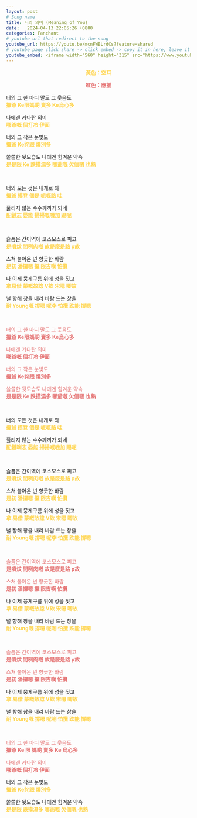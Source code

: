 ```yaml
---
layout: post
# Song name
title: 너의 의미 (Meaning of You)
date:   2024-04-13 22:05:26 +0800
categories: Fanchant
# youtube url that redirect to the song
youtube_url: https://youtu.be/mcnFWBLrdCs?feature=shared
# youtube page click share -> click embed -> copy it in here, leave it blank if dont 
youtube_embed: <iframe width="560" height="315" src="https://www.youtube.com/embed/mcnFWBLrdCs?si=d8I8oAD3OO1AWXvZ" title="YouTube video player" frameborder="0" allow="accelerometer; autoplay; clipboard-write; encrypted-media; gyroscope; picture-in-picture; web-share" referrerpolicy="strict-origin-when-cross-origin" allowfullscreen></iframe>
---
```

<p style="display: flex; justify-content: center;"><span style="color:#ffd54f;"><strong>黃色：空耳</strong></span></p>
<p style="display: flex; justify-content: center;"><span style="color:#e57373;"><strong>紅色：應援</strong></span></p>

<p>너의 그 한 마디 말도 그 웃음도<br><span style="color:#ffd54f;"><strong>攞爺 Ke限媽啲 賣多 Ke烏心多</strong></span></p>
<p>나에겐 커다란 의미<br><span style="color:#ffd54f;"><strong>哪爺嘅 個打冷 伊面</strong></span></p>
<p>너의 그 작은 눈빛도<br><span style="color:#ffd54f;"><strong>攞爺 Ke詫跟 燶別多</strong></span></p>
<p>쓸쓸한 뒷모습도 나에겐 힘겨운 약속<br><span style="color:#ffd54f;"><strong>是是限 Ke 跌摸濕多 哪爺嘅 欠個嗯 也熟</strong></span></p>
<p>&nbsp;</p>
<p>너의 모든 것은 내게로 와<br><span style="color:#ffd54f;"><strong>攞爺 摸登 個是 呢嘅路 哇</strong></span></p>
<p>풀리지 않는 수수께끼가 되네<br><span style="color:#ffd54f;"><strong>配鏈志 晏能 掃掃嘅嘰加 踢呢</strong></span></p>
<p>&nbsp;</p>
<p>슬픔은 간이역에 코스모스로 피고<br><span style="color:#ffd54f;"><strong>是噴炆 間咧肉嘅 故是麼是路 p故</strong></span></p>
<p>스쳐 불어온 넌 향긋한 바람<br><span style="color:#ffd54f;"><strong>是初 潘攞嗯 攞 限吉嘆 怕攬</strong></span></p>
<p>나 이제 뭉게구름 위에 성을 짓고<br><span style="color:#ffd54f;"><strong>拿易借 蒙嘅故諗 V欸 宋嗯 唧故</strong></span></p>
<p>널 향해 창을 내리 바람 드는 창을<br><span style="color:#ffd54f;"><strong>耐 Young嘅 撐嗯 呢李 怕攬 跌能 撐嗯</strong></span></p>
<p>&nbsp;</p>
<p><span style="color:#e57373;">너의 그 한 마디 말도 그 웃음도</span><br><span style="color:#e57373;"><strong>攞爺 Ke限媽啲 賣多 Ke烏心多</strong></span></p>
<p><span style="color:#e57373;">나에겐 커다란 의미</span><br><span style="color:#e57373;"><strong>哪爺嘅 個打冷 伊面</strong></span></p>
<p><span style="color:#e57373;">너의 그 작은 눈빛도</span><br><span style="color:#e57373;"><strong>攞爺 Ke詫跟 燶別多</strong></span></p>
<p><span style="color:#e57373;">쓸쓸한 뒷모습도 나에겐 힘겨운 약속</span><br><span style="color:#e57373;"><strong>是是限 Ke 跌摸濕多 哪爺嘅 欠個嗯 也熟</strong></span></p>
<p>&nbsp;</p>
<p>너의 모든 것은 내게로 와<br><span style="color:#ffd54f;"><strong>攞爺 摸登 個是 呢嘅路 哇</strong></span></p>
<p>풀리지 않는 수수께끼가 되네<br><span style="color:#ffd54f;"><strong>配鏈唎志 晏能 掃掃嘅嘰加 踢呢</strong></span></p>
<p>&nbsp;</p>
<p>슬픔은 간이역에 코스모스로 피고<br><span style="color:#ffd54f;"><strong>是噴炆 間咧肉嘅 故是麼是路 p故</strong></span></p>
<p>스쳐 불어온 넌 향긋한 바람<br><span style="color:#ffd54f;"><strong>是初 潘攞嗯 攞 限吉嘆 怕攬</strong></span></p>
<p>나 이제 뭉게구름 위에 성을 짓고<br><span style="color:#ffd54f;"><strong>拿 易借 蒙嘅故諗 V欸 宋嗯 唧故</strong></span></p>
<p>널 향해 창을 내리 바람 드는 창을<br><span style="color:#ffd54f;"><strong>耐 Young嘅 撐嗯 呢李 怕攬 跌能 撐嗯</strong></span></p>
<p>&nbsp;</p>
<p><span style="color:#e57373;">슬픔은 간이역에 코스모스로 피고</span><br><span style="color:#e57373;"><strong>是噴炆 間咧肉嘅 故是麼是路 p故</strong></span></p>
<p><span style="color:#e57373;">스쳐 불어온 넌 향긋한 바람</span><br><span style="color:#e57373;"><strong>是初 潘攞嗯 攞 限吉嘆 怕攬</strong></span></p>
<p>나 이제 뭉게구름 위에 성을 짓고<br><span style="color:#ffd54f;"><strong>拿 易借 蒙嘅故諗 V欸  宋嗯 唧故</strong></span></p>
<p>널 향해 창을 내리 바람 드는 창을<br><span style="color:#ffd54f;"><strong>耐 Young嘅 撐嗯 呢唎 怕攬 跌能 撐嗯</strong></span></p>
<p>&nbsp;</p>
<p><span style="color:#e57373;">슬픔은 간이역에 코스모스로 피고</span><br><span style="color:#e57373;"><strong>是噴炆 間咧肉嘅 故是麼是路 p故</strong></span></p>
<p><span style="color:#e57373;">스쳐 불어온 넌 향긋한 바람</span><br><span style="color:#e57373;"><strong>是初 潘攞嗯 攞 限吉嘆 怕攬</strong></span></p>
<p>나 이제 뭉게구름 위에 성을 짓고<br><span style="color:#ffd54f;"><strong>拿 易借 蒙嘅故諗 V欸 宋嗯 唧故</strong></span></p>
<p>널 향해 창을 내리 바람 드는 창을<br><span style="color:#ffd54f;"><strong>耐 Young嘅 撐嗯 呢唎 怕攬 跌能 撐嗯</strong></span></p>
<p>&nbsp;</p>
<p><span style="color:#e57373;">너의 그 한 마디 말도 그 웃음도</span><br><span style="color:#e57373;"><strong>攞爺 Ke 限 媽啲 賣多 Ke 烏心多</strong></span></p>
<p><span style="color:#e57373;">나에겐 커다란 의미</span><br><span style="color:#e57373;"><strong>哪爺嘅 個打冷 伊面</strong></span></p>
<p>너의 그 작은 눈빛도<br><span style="color:#ffd54f;"><strong>攞爺 Ke詫跟 燶別多</strong></span></p>
<p>쓸쓸한 뒷모습도 나에겐 힘겨운 약속<br><span style="color:#ffd54f;"><strong>是是限 跌摸濕多 哪爺嘅 欠個嗯 也熟</strong></span></p>
<p>&nbsp;</p>
